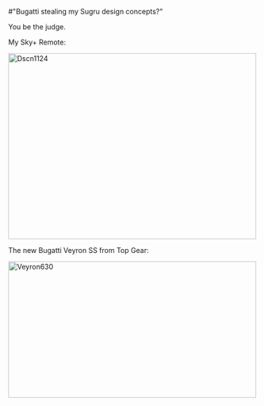 #"Bugatti stealing my Sugru design concepts?"


 <p>You be the judge.</p>
<p>My Sky+ Remote:</p>
<p><div class='p_embed p_image_embed'>
<a href="http://getfile6.posterous.com/getfile/files.posterous.com/temp-2010-07-27/pizAoDptxeFwcoAdzfElljnlJbrazppHjzcdFtcuzpGBeBvuHkoFHemkrdfn/DSCN1124.JPG.scaled1000.jpg"><img alt="Dscn1124" height="375" src="http://getfile2.posterous.com/getfile/files.posterous.com/temp-2010-07-27/pizAoDptxeFwcoAdzfElljnlJbrazppHjzcdFtcuzpGBeBvuHkoFHemkrdfn/DSCN1124.JPG.scaled500.jpg" width="500" /></a>
</div>
</p>
<p>The new Bugatti Veyron SS from Top Gear:</p>
<p><div class='p_embed p_image_embed'>
<a href="http://getfile0.posterous.com/getfile/files.posterous.com/temp-2010-07-27/oxodrdjmJcsnHiaCAkhzCzddoAoojqJJIbBtJvnuCaapxvkhytvvuzkpzlFe/veyron630.jpg.scaled1000.jpg"><img alt="Veyron630" height="275" src="http://getfile3.posterous.com/getfile/files.posterous.com/temp-2010-07-27/oxodrdjmJcsnHiaCAkhzCzddoAoojqJJIbBtJvnuCaapxvkhytvvuzkpzlFe/veyron630.jpg.scaled500.jpg" width="500" /></a>
</div>
</p>
 